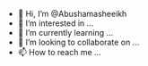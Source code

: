 - 👋 Hi, I’m @Abushamasheeikh
- 👀 I’m interested in ...
- 🌱 I’m currently learning ...
- 💞️ I’m looking to collaborate on ...
- 📫 How to reach me ...

<!---
Abushamasheeikh/Abushamasheeikh is a ✨ special ✨ repository because its `README.md` (this file) appears on your GitHub profile.
You can click the Preview link to take a look at your changes.
--->
